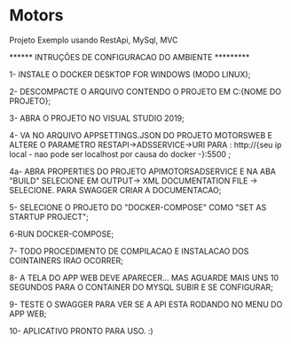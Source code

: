 # Motors

Projeto Exemplo usando RestApi, MySql, MVC


****** INTRUÇÕES DE CONFIGURACAO DO AMBIENTE *********

1- INSTALE O DOCKER DESKTOP FOR WINDOWS (MODO LINUX);

2- DESCOMPACTE O ARQUIVO CONTENDO O PROJETO EM C:\{NOME DO PROJETO};

3- ABRA O PROJETO NO VISUAL STUDIO 2019;

4- VA NO ARQUIVO APPSETTINGS.JSON DO PROJETO MOTORSWEB E ALTERE O PARAMETRO RESTAPI->ADSSERVICE->URI PARA :
http://{seu ip local - nao pode ser localhost por causa do docker -}:5500 ;

4a- ABRA PROPERTIES DO PROJETO APIMOTORSADSERVICE E NA ABA "BUILD" SELECIONE EM OUTPUT-> XML DOCUMENTATION FILE -> SELECIONE.
PARA SWAGGER CRIAR A DOCUMENTACAO;

5- SELECIONE O PROJETO DO "DOCKER-COMPOSE" COMO "SET AS STARTUP PROJECT";

6-RUN DOCKER-COMPOSE;

7- TODO PROCEDIMENTO DE COMPILACAO E INSTALACAO DOS COINTAINERS IRAO OCORRER;

8- A TELA DO APP WEB DEVE APARECER... MAS AGUARDE MAIS UNS 10 SEGUNDOS PARA O CONTAINER DO MYSQL SUBIR E SE CONFIGURAR;

9- TESTE O SWAGGER PARA VER SE A API ESTA RODANDO NO MENU DO APP WEB;

10- APLICATIVO PRONTO PARA USO. :)
